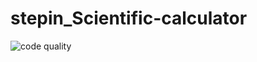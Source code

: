 # stepin_Scientific-calculator

![code quality](https://www.code-inspector.com/project/28091/score/svg)
